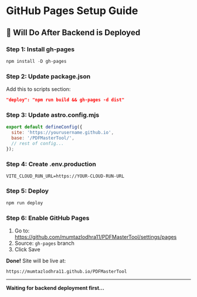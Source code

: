 # GitHub Pages Setup Guide

## 🎯 Will Do After Backend is Deployed

### **Step 1: Install gh-pages**
```powershell
npm install -D gh-pages
```

### **Step 2: Update package.json**
Add this to scripts section:
```json
"deploy": "npm run build && gh-pages -d dist"
```

### **Step 3: Update astro.config.mjs**
```javascript
export default defineConfig({
  site: 'https://yourusername.github.io',
  base: '/PDFMasterTool/',
  // rest of config...
});
```

### **Step 4: Create .env.production**
```env
VITE_CLOUD_RUN_URL=https://YOUR-CLOUD-RUN-URL
```

### **Step 5: Deploy**
```powershell
npm run deploy
```

### **Step 6: Enable GitHub Pages**
1. Go to: https://github.com/mumtazlodhra11/PDFMasterTool/settings/pages
2. Source: `gh-pages` branch
3. Click Save

**Done!** Site will be live at:
```
https://mumtazlodhra11.github.io/PDFMasterTool
```

---

**Waiting for backend deployment first...**


